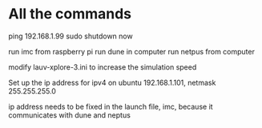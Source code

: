 # All the commands

ping 192.168.1.99
sudo shutdown now

run imc from raspberry pi
run dune in computer
run netpus from computer

modify lauv-xplore-3.ini to increase the simulation speed


Set up the ip address for ipv4 on ubuntu 192.168.1.101, netmask 255.255.255.0

ip address needs to be fixed in the launch file, imc, because it communicates with dune and neptus